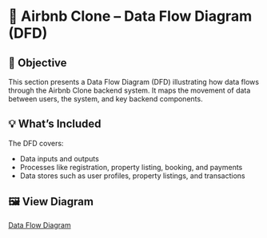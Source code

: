# 🔄 Airbnb Clone – Data Flow Diagram (DFD)

## 📌 Objective
This section presents a Data Flow Diagram (DFD) illustrating how data flows through the Airbnb Clone backend system. It maps the movement of data between users, the system, and key backend components.

## 💡 What’s Included
The DFD covers:
- Data inputs and outputs
- Processes like registration, property listing, booking, and payments
- Data stores such as user profiles, property listings, and transactions

## 🖼️ View Diagram

[Data Flow Diagram](data-flow.png)


